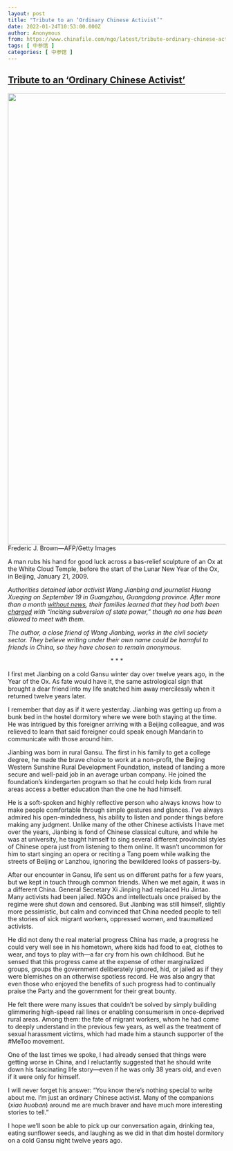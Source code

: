 ```yaml
---
layout: post
title: "Tribute to an ‘Ordinary Chinese Activist’"
date: 2022-01-24T10:53:00.000Z
author: Anonymous
from: https://www.chinafile.com/ngo/latest/tribute-ordinary-chinese-activist
tags: [ 中参馆 ]
categories: [ 中参馆 ]
---
```

<!--1643021580000-->
[Tribute to an ‘Ordinary Chinese Activist’](https://www.chinafile.com/ngo/latest/tribute-ordinary-chinese-activist)
------

<div>
<div class="view view-featured-photo view-id-featured_photo view-display-id-panel_pane_1 visual-box view-dom-id-c19d62b87cc304d825aac8417921cd60">                  <div class="view-content">        <div class="views-row views-row-1">        <div class="views-field views-field-field-common-featured-photo">        <div class="field-content"><a href="https://www.chinafile.com/sites/default/files/assets/images/article/featured/ox_and_hand_cropped_sm.jpg" title="Tribute to an ‘Ordinary Chinese Activist’" class="colorbox" data-colorbox-gallery="gallery-node-53646-dCs8JI9SZy0" data-cbox-img-attrs="{"title": "", "alt": ""}"><img src="https://www.chinafile.com/sites/default/files/styles/large/public/assets/images/article/featured/ox_and_hand_cropped_sm.jpg?itok=eX8oFbck" width="1500" height="1043" alt title referrerpolicy="no-referrer"></a></div>  </div>    <div>        <div class="photo-credit">Frederic J. Brown—AFP/Getty Images</div>  </div>    <div>        <div class="photo-caption"><p>A man rubs his hand for good luck across a bas-relief sculpture of an Ox at the White Cloud Temple, before the start of the Lunar New Year of the Ox, in Beijing, January 21, 2009.</p></div>  </div>  </div>    </div>            </div>            <div class="content">    <div class="field field-name-body field-type-text-with-summary field-label-hidden"><div class="field-items"><div class="field-item even"><p><em>Authorities detained labor activist Wang Jianbing and journalist Huang Xueqing on September 19 in Guangzhou, Guangdong province. After more than a month <a href="https://www.latimes.com/world-nation/story/2021-12-01/china-disappearances-gender-labor-class" target="_blank" rel="nofollow">without news</a>, their families learned that they had both been <a href="https://www.amnesty.org/en/latest/news/2021/11/china-metoo-journalist-and-labour-activist-facing-subversion-charge-must-be-released/" target="_blank" rel="nofollow">charged</a> with “inciting subversion of state power,” though no one has been allowed to meet with them.</em></p><p><em>The author, a close friend of Wang Jianbing, works in the civil society sector. They believe writing under their own name could be harmful to friends in China, so they have chosen to remain anonymous.</em></p><p align="center">* * *</p><p class="dropcap">I first met Jianbing on a cold Gansu winter day over twelve years ago, in the Year of the Ox. As fate would have it, the same astrological sign that brought a dear friend into my life snatched him away mercilessly when it returned twelve years later.</p><p>I remember that day as if it were yesterday. Jianbing was getting up from a bunk bed in the hostel dormitory where we were both staying at the time. He was intrigued by this foreigner arriving with a Beijing colleague, and was relieved to learn that said foreigner could speak enough Mandarin to communicate with those around him.</p><p>Jianbing was born in rural Gansu. The first in his family to get a college degree, he made the brave choice to work at a non-profit, the Beijing Western Sunshine Rural Development Foundation, instead of landing a more secure and well-paid job in an average urban company. He joined the foundation’s kindergarten program so that he could help kids from rural areas access a better education than the one he had himself.</p><p>He is a soft-spoken and highly reflective person who always knows how to make people comfortable through simple gestures and glances. I’ve always admired his open-mindedness, his ability to listen and ponder things before making any judgment. Unlike many of the other Chinese activists I have met over the years, Jianbing is fond of Chinese classical culture, and while he was at university, he taught himself to sing several different provincial styles of Chinese opera just from listening to them online. It wasn’t uncommon for him to start singing an opera or reciting a Tang poem while walking the streets of Beijing or Lanzhou, ignoring the bewildered looks of passers-by.</p><p>After our encounter in Gansu, life sent us on different paths for a few years, but we kept in touch through common friends. When we met again, it was in a different China. General Secretary Xi Jinping had replaced Hu Jintao. Many activists had been jailed. NGOs and intellectuals once praised by the regime were shut down and censored. But Jianbing was still himself, slightly more pessimistic, but calm and convinced that China needed people to tell the stories of sick migrant workers, oppressed women, and traumatized activists.</p><p>He did not deny the real material progress China has made, a progress he could very well see in his hometown, where kids had food to eat, clothes to wear, and toys to play with—a far cry from his own childhood. But he sensed that this progress came at the expense of other marginalized groups, groups the government deliberately ignored, hid, or jailed as if they were blemishes on an otherwise spotless record. He was also angry that even those who enjoyed the benefits of such progress had to continually praise the Party and the government for their great bounty.</p><p>He felt there were many issues that couldn’t be solved by simply building glimmering high-speed rail lines or enabling consumerism in once-deprived rural areas. Among them: the fate of migrant workers, whom he had come to deeply understand in the previous few years, as well as the treatment of sexual harassment victims, which had made him a staunch supporter of the #MeToo movement.</p><p>One of the last times we spoke, I had already sensed that things were getting worse in China, and I reluctantly suggested that he should write down his fascinating life story—even if he was only 38 years old, and even if it were only for himself.</p><p>I will never forget his answer: “You know there’s nothing special to write about me. I’m just an ordinary Chinese activist. Many of the companions (<em>xiao huoban</em>) around me are much braver and have much more interesting stories to tell.”</p><p>I hope we’ll soon be able to pick up our conversation again, drinking tea, eating sunflower seeds, and laughing as we did in that dim hostel dormitory on a cold Gansu night twelve years ago.</p></div></div></div>  </div>
</div>
